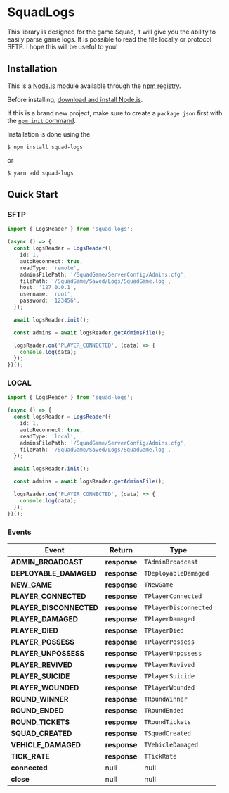 # SquadLogs

This library is designed for the game Squad, it will give you the ability to easily parse game logs. It is possible to read the file locally or protocol SFTP. I hope this will be useful to you!

## Installation

This is a [Node.js](https://nodejs.org/en/) module available through the
[npm registry](https://www.npmjs.com/).

Before installing, [download and install Node.js](https://nodejs.org/en/download/).

If this is a brand new project, make sure to create a `package.json` first with
the [`npm init` command](https://docs.npmjs.com/creating-a-package-json-file).

Installation is done using the

```console
$ npm install squad-logs
```

or

```console
$ yarn add squad-logs
```

## Quick Start

### SFTP

```typescript
import { LogsReader } from 'squad-logs';

(async () => {
  const logsReader = LogsReader({
    id: 1,
    autoReconnect: true,
    readType: 'remote',
    adminsFilePath: '/SquadGame/ServerConfig/Admins.cfg',
    filePath: '/SquadGame/Saved/Logs/SquadGame.log',
    host: '127.0.0.1',
    username: 'root',
    password: '123456',
  });

  await logsReader.init();

  const admins = await logsReader.getAdminsFile();

  logsReader.on('PLAYER_CONNECTED', (data) => {
    console.log(data);
  });
})();
```

### LOCAL

```typescript
import { LogsReader } from 'squad-logs';

(async () => {
  const logsReader = LogsReader({
    id: 1,
    autoReconnect: true,
    readType: 'local',
    adminsFilePath: '/SquadGame/ServerConfig/Admins.cfg',
    filePath: '/SquadGame/Saved/Logs/SquadGame.log',
  });

  await logsReader.init();

  const admins = await logsReader.getAdminsFile();

  logsReader.on('PLAYER_CONNECTED', (data) => {
    console.log(data);
  });
})();
```

### Events

| Event                   | Return       | Type                  |
| ----------------------- | ------------ | --------------------- |
| **ADMIN_BROADCAST**     | **response** | `TAdminBroadcast`     |
| **DEPLOYABLE_DAMAGED**  | **response** | `TDeployableDamaged`  |
| **NEW_GAME**            | **response** | `TNewGame`            |
| **PLAYER_CONNECTED**    | **response** | `TPlayerConnected`    |
| **PLAYER_DISCONNECTED** | **response** | `TPlayerDisconnected` |
| **PLAYER_DAMAGED**      | **response** | `TPlayerDamaged`      |
| **PLAYER_DIED**         | **response** | `TPlayerDied`         |
| **PLAYER_POSSESS**      | **response** | `TPlayerPossess`      |
| **PLAYER_UNPOSSESS**    | **response** | `TPlayerUnpossess`    |
| **PLAYER_REVIVED**      | **response** | `TPlayerRevived`      |
| **PLAYER_SUICIDE**      | **response** | `TPlayerSuicide`      |
| **PLAYER_WOUNDED**      | **response** | `TPlayerWounded`      |
| **ROUND_WINNER**        | **response** | `TRoundWinner`        |
| **ROUND_ENDED**         | **response** | `TRoundEnded`         |
| **ROUND_TICKETS**       | **response** | `TRoundTickets`       |
| **SQUAD_CREATED**       | **response** | `TSquadCreated`       |
| **VEHICLE_DAMAGED**     | **response** | `TVehicleDamaged`     |
| **TICK_RATE**           | **response** | `TTickRate`           |
| **connected**           | null         | null                  |
| **close**               | null         | null                  |
